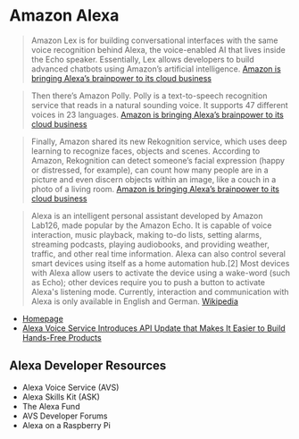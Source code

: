 # Amazon Alexa

> Amazon Lex is for building conversational interfaces with the same voice recognition behind Alexa, the voice-enabled AI that lives inside the Echo speaker. Essentially, Lex allows developers to build advanced chatbots using Amazon’s artificial intelligence. [Amazon is bringing Alexa’s brainpower to its cloud business](http://www.recode.net/2016/11/30/13800184/amazon-web-services-ai-cloud-alexa-artificial-intelligence-voice)

> Then there’s Amazon Polly. Polly is a text-to-speech recognition service that reads in a natural sounding voice. It supports 47 different voices in 23 languages. [Amazon is bringing Alexa’s brainpower to its cloud business](http://www.recode.net/2016/11/30/13800184/amazon-web-services-ai-cloud-alexa-artificial-intelligence-voice)

> Finally, Amazon shared its new Rekognition service, which uses deep learning to recognize faces, objects and scenes. According to Amazon, Rekognition can detect someone’s facial expression (happy or distressed, for example), can count how many people are in a picture and even discern objects within an image, like a couch in a photo of a living room. [Amazon is bringing Alexa’s brainpower to its cloud business](http://www.recode.net/2016/11/30/13800184/amazon-web-services-ai-cloud-alexa-artificial-intelligence-voice)

> Alexa is an intelligent personal assistant developed by Amazon Lab126, made popular by the Amazon Echo. It is capable of voice interaction, music playback, making to-do lists, setting alarms, streaming podcasts, playing audiobooks, and providing weather, traffic, and other real time information. Alexa can also control several smart devices using itself as a home automation hub.[2] Most devices with Alexa allow users to activate the device using a wake-word (such as Echo); other devices require you to push a button to activate Alexa's listening mode. Currently, interaction and communication with Alexa is only available in English and German. [Wikipedia](https://en.wikipedia.org/wiki/Amazon_Alexa)

- [Homepage](http://alexa.amazon.com/)
- [Alexa Voice Service Introduces API Update that Makes It Easier to Build Hands-Free Products](https://developer.amazon.com/blogs/post/Tx1WVAG8L2OOXF0/Alexa-Voice-Service-Introduces-API-Update-that-Makes-It-Easier-to-Build-Hands-Fr)

## Alexa Developer Resources

- Alexa Voice Service (AVS)
- Alexa Skills Kit (ASK)
- The Alexa Fund
- AVS Developer Forums
- Alexa on a Raspberry Pi
